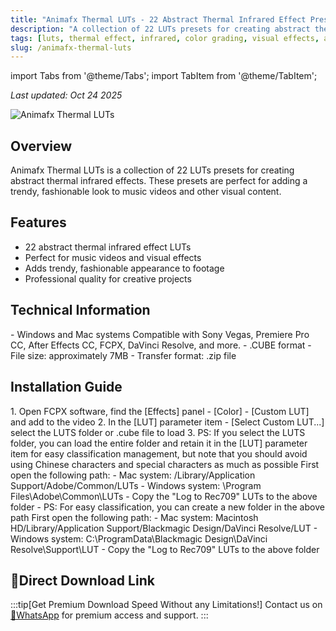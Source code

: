 ```yaml
---
title: "Animafx Thermal LUTs - 22 Abstract Thermal Infrared Effect Presets"
description: "A collection of 22 LUTs presets for creating abstract thermal infrared effects for music videos and other visual content."
tags: [luts, thermal effect, infrared, color grading, visual effects, animafx]
slug: /animafx-thermal-luts
---
```


import Tabs from '@theme/Tabs';
import TabItem from '@theme/TabItem';

_Last updated: Oct 24 2025_

![Animafx Thermal LUTs](https://www.vfx123.com/wp-content/uploads/2025/04/1744535620-11f31bb0ca2254c.jpg)

## Overview

Animafx Thermal LUTs is a collection of 22 LUTs presets for creating abstract thermal infrared effects. These presets are perfect for adding a trendy, fashionable look to music videos and other visual content.

## Features

- 22 abstract thermal infrared effect LUTs
- Perfect for music videos and visual effects
- Adds trendy, fashionable appearance to footage
- Professional quality for creative projects

## Technical Information

<Tabs>
<TabItem value="system" label="System Requirements">
- Windows and Mac systems
</TabItem>
<TabItem value="software" label="Software Support">
Compatible with Sony Vegas, Premiere Pro CC, After Effects CC, FCPX, DaVinci Resolve, and more.
</TabItem>
<TabItem value="format" label="File Format">
- .CUBE format
- File size: approximately 7MB
- Transfer format: .zip file
</TabItem>
</Tabs>

## Installation Guide

<Tabs>
<TabItem value="fcpx" label="Final Cut Pro X">
1. Open FCPX software, find the [Effects] panel - [Color] - [Custom LUT] and add to the video
2. In the [LUT] parameter item - [Select Custom LUT...] select the LUTS folder or .cube file to load
3. PS: If you select the LUTS folder, you can load the entire folder and retain it in the [LUT] parameter item for easy classification management, but note that you should avoid using Chinese characters and special characters as much as possible
</TabItem>
<TabItem value="premiere" label="Premiere Pro">
First open the following path:
- Mac system: /Library/Application Support/Adobe/Common/LUTs
- Windows system: \Program Files\Adobe\Common\LUTs
- Copy the "Log to Rec709" LUTs to the above folder
- PS: For easy classification, you can create a new folder in the above path
</TabItem>
<TabItem value="resolve" label="DaVinci Resolve">
First open the following path:
- Mac system: Macintosh HD/Library/Application Support/Blackmagic Design/DaVinci Resolve/LUT
- Windows system: C:\ProgramData\Blackmagic Design\DaVinci Resolve\Support\LUT
- Copy the "Log to Rec709" LUTs to the above folder
</TabItem>
</Tabs>

## 🚀Direct Download Link

:::tip[Get Premium Download Speed Without any Limitations!]
Contact us on [💬WhatsApp](https://wa.me/+861323761083) for premium access and support.
:::
